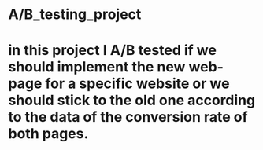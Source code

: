 # A/B_testing_project
# in this project I A/B tested if we should implement the new web-page for a specific website or we should stick to the old one according to the data of the conversion rate of both pages.
